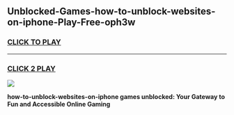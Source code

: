 
## Unblocked-Games-how-to-unblock-websites-on-iphone-Play-Free-oph3w
<h3>
<a href="https://premium76.site?title=how-to-unblock-websites-on-iphone&ref=23A">CLICK TO PLAY</a></h3>
<hr>

<h3>
<a href="https://premium76.site?title=how-to-unblock-websites-on-iphone&ref=23A">CLICK 2 PLAY</a>
  
</h3>

<a href="https://premium76.site?title=how-to-unblock-websites-on-iphone&ref=23A"><img src="https://clearcache.store/games.png"></a>


**how-to-unblock-websites-on-iphone games unblocked: Your Gateway to Fun and Accessible Online Gaming**
